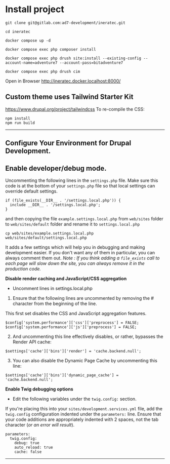 # Install project
```
git clone git@gitlab.com:ad7-development/ineratec.git
```
```
cd ineratec
```
```
docker compose up -d
```
```
docker compose exec php composer install
```
```
docker compose exec php drush site:install --existing-config --account-name=adventure7 --account-pass=bitadventure7
```
```
docker compose exec php drush cim
```
Open in Browser
http://ineratec.docker.localhost:8000/

## Custom theme uses Tailwind Starter Kit
https://www.drupal.org/project/tailwindcss
To re-compile the CSS:
```
npm install
npm run build
```
---------------------------------------------------------------------------------------------------------------------------------------------------------
## Configure Your Environment for Drupal Development. ##

## Enable developer/debug mode. ##
Uncommenting the following lines in the `settings.php` file. Make sure this code is at the bottom of your `settings.php` file so that local settings can override default settings.
```
if (file_exists(__DIR__ . '/settings.local.php')) {
  include __DIR__ . '/settings.local.php';
}
```
and then copying the file `example.settings.local.php` from `web/sites` folder to `web/sites/default` folder and rename it to `settings.local.php`
```
cp web/sites/example.settings.local.php web/sites/default/settings.local.php
```
It adds a few settings which will help you in debugging and making development easier. If you don't want any of them in particular, you can always comment them out.
_Note : If you think adding a `file_exists` call to each page will slow down the site, you can always remove it in the production code._

 **Disable render caching and JavaScript/CSS aggregation**
* Uncomment lines in settings.local.php
1. Ensure that the following lines are uncommented by removing the # character from the beginning of the line.

This first set disables the CSS and JavaScript aggregation features.
```
$config['system.performance']['css']['preprocess'] = FALSE;
$config['system.performance']['js']['preprocess'] = FALSE;
```
2. And uncommenting this line effectively disables, or rather, bypasses the Render API cache:
```
$settings['cache']['bins']['render'] = 'cache.backend.null';
```
3. You can also disable the Dynamic Page Cache by uncommenting this line:
```
$settings['cache']['bins']['dynamic_page_cache'] = 'cache.backend.null';
```
**Enable Twig debugging options**
* Edit the following variables under the `twig.config:` section.

If you're placing this into your `sites/development.services.yml` file, add the `twig.config` configuration indented under the `parameters:` line. Ensure that your code additions are appropriately indented with 2 spaces, not the tab character (_or an error will result_).
```
parameters:
  twig.config:
    debug: true
    auto_reload: true
    cache: false
```
---------------------------------------------------------------------------------------------------------------------------------------------------------



